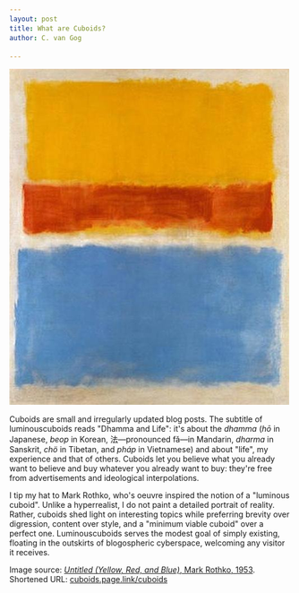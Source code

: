 ```yaml
---
layout: post
title: What are Cuboids?
author: C. van Gog

---
```


<span class="image left"><img src="/assets/images/untitled-yrb.jpg"  alt="Untitled (Yellow, Red, and Blue), a painting by Mark Rothko" style="width:500px;height:600px;"></span>

Cuboids are small and irregularly updated blog posts. The subtitle of luminouscuboids reads "Dhamma and Life": it's about the *dhamma* (*hō* in Japanese, *beop* in Korean, 法—pronounced fǎ—in Mandarin, *dharma* in Sanskrit, *chö* in Tibetan, and *pháp* in Vietnamese) and about "life", my experience and that of others. Cuboids let you believe what you already want to believe and buy whatever you already want to buy: they're free from advertisements and ideological interpolations.

I tip my hat to Mark Rothko, who's oeuvre inspired the notion of a "luminous cuboid". Unlike a hyperrealist, I do not paint a detailed portrait of reality. Rather, cuboids shed light on interesting topics while preferring brevity over digression, content over style, and a "minimum viable cuboid" over a perfect one. Luminouscuboids serves the modest goal of simply existing, floating in the outskirts of blogospheric cyberspace, welcoming any visitor it receives.

Image source: <a href="https://www.wikiart.org/en/mark-rothko/untitled-yellow-red-and-blue-1953/"><cite>Untitled (Yellow, Red, and Blue)</cite>, Mark Rothko, 1953</a>.<br>
Shortened URL: <a href="https://cuboids.page.link/cuboids">cuboids.page.link/cuboids</a>
<!--stackedit_data:
eyJoaXN0b3J5IjpbMTIxNTk1MTUyNywtNTE0ODA4Njg3LC0xMz
A5NDA2OTQ1LDExMzg0NDk4MzcsNzY3NTgwMjIwLDE5MjkzMzkx
NTFdfQ==
-->
